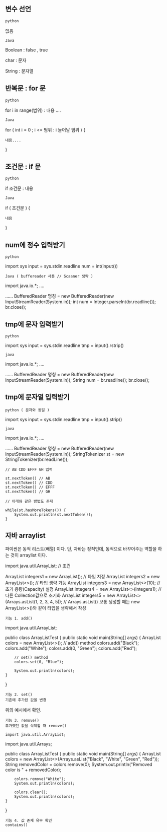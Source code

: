 변수 선언
--------

    python
    
없음
    
    Java
    
Boolean : false , true

char : 문자

String : 문자열

반복문 : for 문
------------

    python
    
for i in range(범위) :
    내용 ....
    
    Java
    
for ( int i = 0 ; i <= 범위 : i 늘어날 범위 ) {
    
    내용....
    
}


조건문 : if 문
-------

    python 
        
if 조건문 :
    내용
    
    Java
    
if ( 조건문 ) {

    내용

}


num에 정수 입력받기
-----------

    python
    
import sys
input = sys.stdin.readline
num = int(input())

    Java ( buffereader 사용 // Scaaner 생략 )
    
import java.io.*;
....

......
    BufferedReader 명칭 = new BufferedReader(new InputStreamReader(System.in));
    int num = Integer.parseInt(br.readline());
    br.close();
    
    
tmp에 문자 입력받기
----------

    python
    
import sys
input = sys.stdin.readline
tmp = input().rstrip()

    java
    
import java.io.*;
....

......
    BufferedReader 명칭 = new BufferedReader(new InputStreamReader(System.in));
    String num = br.readline();
    br.close();
    
tmp에 문자열 입력받기
---------------

    python ( 문자와 동일 )
    
import sys
input = sys.stdin.readline
tmp = input().strip()

    java
    
import java.io.*;
....

......
    BufferedReader 명칭 = new BufferedReader(new InputStreamReader(System.in));
    StringTokenizer st = new StringTokenizer(br.readLine());

    // AB CDD EFFF GH 입력

    st.nextToken() // AB
    st.nextToken() // CDD
    st.nextToken() // EFFF
    st.nextToken() // GH

    // 아래와 같은 방법도 존재
    
    while(st.hasMoreTokens()) { 
        System.out.println(st.nextToken()); 
    }
    
자바 arraylist
---------

파이썬은 동적 리스트(배열) 이다. 단, 자바는 정적인데, 동적으로 바꾸어주는 역할을 하는 것이 arraylist 이다.

import java.util.ArrayList;     // 조건

ArrayList<Integer> integers1 = new ArrayList<Integer>(); // 타입 지정
ArrayList<Integer> integers2 = new ArrayList<>(); // 타입 생략 가능
ArrayList<Integer> integers3 = new ArrayList<>(10); // 초기 용량(Capacity) 설정
ArrayList<Integer> integers4 = new ArrayList<>(integers1); // 다른 Collection값으로 초기화
ArrayList<Integer> integers5 = new ArrayList<>(Arrays.asList(1, 2, 3, 4, 5)); // Arrays.asList()
보통 생성할 때는 new ArrayList<>()와 같이 타입을 생략해서 작성

    기능 1. add()
    
import java.util.ArrayList;

public class ArrayListTest {
    public static void main(String[] args) {
        ArrayList<String> colors = new ArrayList<>();
        // add() method
        colors.add("Black");
        colors.add("White");
        colors.add(0, "Green");
        colors.add("Red");

        // set() method
        colors.set(0, "Blue");

        System.out.println(colors);
    }
}
    
    기능 2. set()
    기존에 추가된 값을 변경
    
위의 예시에서 확인.
    
    기능 3. remove()
    추가했던 값을 삭제할 때 remove()
    
    import java.util.ArrayList;
import java.util.Arrays;

public class ArrayListTest {
    public static void main(String[] args) {
        ArrayList<String> colors = new ArrayList<>(Arrays.asList("Black", "White", "Green", "Red"));
        String removedColor = colors.remove(0);
        System.out.println("Removed color is " + removedColor);

        colors.remove("White");
        System.out.println(colors);

        colors.clear();
        System.out.println(colors);
    }
}
    
    기능 4. 값 존재 유무 확인
    contains()
